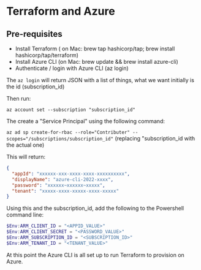 # Terraform and Azure

## Pre-requisites 

- Install Terraform ( on Mac: brew tap hashicorp/tap; brew install hashicorp/tap/terraform)
- Install Azure CLI (on Mac: brew update && brew install azure-cli)
- Authenticate / login with Azure CLI (az login)

The `az login` will return JSON with a list of things, what we want initially is the id (subscription_id)

Then run:

`az account set --subscription "subscription_id"`

The create a "Service Principal" using the following command:

`az ad sp create-for-rbac --role="Contributer" --scopes="/subscriptions/subscription_id"`   (replacing "subscription_id with the actual one)

This will return:

```JSON
{
  "appId": "xxxxxx-xxx-xxxx-xxxx-xxxxxxxxxx",
  "displayName": "azure-cli-2022-xxxx",
  "password": "xxxxxx~xxxxxx~xxxxx",
  "tenant": "xxxxx-xxxx-xxxxx-xxxx-xxxxx"
}
```

Using this and the subscription_id, add the following to the Powershell command line:

```Powershell
$Env:ARM_CLIENT_ID = "<APPID_VALUE>"
$Env:ARM_CLIENT_SECRET = "<PASSWORD_VALUE>"
$Env:ARM_SUBSCRIPTION_ID = "<SUBSCRIPTION_ID>"
$Env:ARM_TENANT_ID = "<TENANT_VALUE>"
```

At this point the Azure CLI is all set up to run Terraform to provision on Azure.
